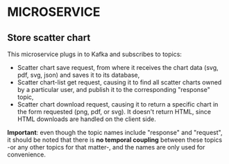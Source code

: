 # MICROSERVICE

## Store scatter chart

This microservice plugs in to Kafka and subscribes to topics:

- Scatter chart save request, from where it receives the chart data (svg, pdf, svg, json) and saves it to its database,
- Scatter chart-list get request, causing it to find all scatter charts owned by a particular user, and publish it to the corresponding "response" topic,
- Scatter chart download request, causing it to return a specific chart in the form requested (png, pdf, or svg). It doesn't return HTML, since HTML downloads are handled on the client side.

**Important**: even though the topic names include "response" and "request", it should be noted that there is **no temporal coupling** between these topics -or any other topics for that matter-, and the names are only used for convenience.

